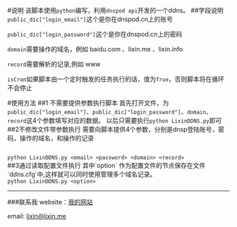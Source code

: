 #说明 
该脚本使用`python`编写，利用`dnspod api`开发的一个ddns。
##字段说明
`public_dic["login_email"]`这个是你在dnspod.cn上的账号

`public_dic["login_password"]`这个是你在dnspod.cn上的密码

`domain`需要操作的域名，例如 baidu.com 、lixin.me 、lixin.info

`record`需要解析的记录,例如 www

`isCron`如果脚本由一个定时触发的任务执行的话，值为`True`，否则脚本将在循环不会停止

#使用方法
##1 不需要提供参数执行脚本
首先打开文件，为`public_dic["login_email"]`、`public_dic["login_password"]`、`domain`、`record`这4个参数填写对应的数据。
以后只需要执行<code>python LixinDDNS.py</code>即可
##2不修改文件带参数执行
需要向脚本提供4个参数，分别是dnsp登陆账号，密码，操作的域名，和操作的记录

<code>
python LixinDDNS.py &lt;email&gt; &lt;password&gt; &lt;domain&gt; &lt;record&gt;
</code>
##3通过读取配置文件执行
其中`option` 作为配置文件的节点保存在文件`ddns.cfg`中,这样就可以同时使用管理多个域名记录。

<code>
python LixinDDNS.py &lt;option&gt;
</code>



----
###联系我
website：[我的网站](http://www.lixin.me  '李鑫的网站')

email: lixin@lixin.me